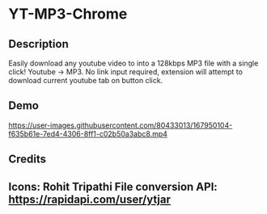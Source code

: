 # YT-MP3-Chrome

## Description

Easily download any youtube video to into a 128kbps MP3 file with a single click! Youtube -> MP3. No link input required, extension will attempt to download current youtube tab on button click. 

## Demo
https://user-images.githubusercontent.com/80433013/167950104-f635b61e-7ed4-4306-8ff1-c02b50a3abc8.mp4


## Credits

Icons: Rohit Tripathi
File conversion API: https://rapidapi.com/user/ytjar
------------------
